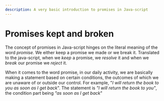 ```yaml
---
description: A very basic introduction to promises in Java-script
---
```


# Promises kept and broken

The concept of promises in Java-script hinges on the literal meaning of the word _promise._ We either keep a promise we made or we break it. Translated to the java-script, when we _keep_ a promise, we _resolve_ it and when we _break_ our promise we _reject_ it.

When it comes to the word promise, in our daily activity, we are basically making a statement based on certain conditions, the outcomes of which we are unaware of or outside our control. For example, "_I will return the book to you as soon as I get back_". The statement is _"I will return the book to you"_, the condition part being _"as soon as I get back_"

